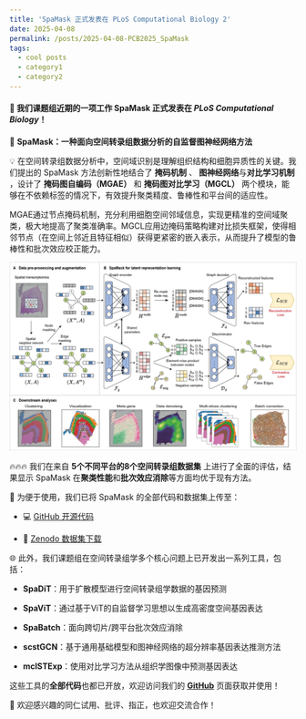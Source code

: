 ```yaml
---
title: 'SpaMask 正式发表在 PLoS Computational Biology 2'
date: 2025-04-08
permalink: /posts/2025-04-08-PCB2025_SpaMask
tags:
  - cool posts
  - category1
  - category2
---
```


#### 🎉 我们课题组近期的一项工作 **SpaMask** 正式发表在 _PLoS Computational Biology_！

🔬 **SpaMask：一种面向空间转录组数据分析的自监督图神经网络方法**

💡 在空间转录组数据分析中，空间域识别是理解组织结构和细胞异质性的关键。我们提出的 SpaMask 方法创新性地结合了 **掩码机制** 、 **图神经网络**与**对比学习机制** ，设计了 **掩码图自编码（MGAE）** 和 **掩码图对比学习（MGCL）** 两个模块，能够在不依赖标签的情况下，有效提升聚类精度、鲁棒性和平台间的适应性。 

MGAE通过节点掩码机制，充分利用细胞空间邻域信息，实现更精准的空间域聚类，极大地提高了聚类准确率。MGCL应用边掩码策略构建对比损失框架，使得相邻节点（在空间上邻近且特征相似）获得更紧密的嵌入表示，从而提升了模型的鲁棒性和批次效应校正能力。

![SpaMask](https://github.com/wenwenmin/SpaMask/blob/main/SpaMask.jpg?raw=true)

🔥🔥🔥 我们在来自 **5个不同平台的8个空间转录组数据集** 上进行了全面的评估，结果显示 SpaMask 在**聚类性能**和**批次效应消除**等方面均优于现有方法。

🚀 为便于使用，我们已将 SpaMask 的全部代码和数据集上传至：

-   💻 [GitHub 开源代码](https://github.com/wenwenmin/SpaMask)

-   📁 [Zenodo 数据集下载](https://zenodo.org/records/14062665)


🌐 此外，我们课题组在空间转录组学多个核心问题上已开发出一系列工具，包括：

-   **SpaDiT**：用于扩散模型进行空间转录组学数据的基因预测
    
-   **SpaViT**：通过基于ViT的自监督学习思想以生成高密度空间基因表达
    
-   **SpaBatch**：面向跨切片/跨平台批次效应消除
    
-   **scstGCN**：基于通用基础模型和图神经网络的超分辨率基因表达推测方法
    
-   **mclSTExp**：使用对比学习方法从组织学图像中预测基因表达
    

这些工具的**全部代码**也都已开放，欢迎访问我们的  **[GitHub](https://github.com/wenwenmin/)** 页面获取并使用！

📢 欢迎感兴趣的同仁试用、批评、指正，也欢迎交流合作！
